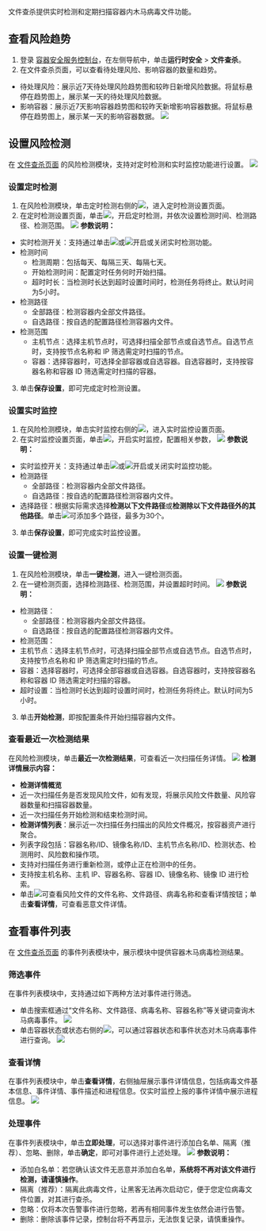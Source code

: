 文件查杀提供实时检测和定期扫描容器内木马病毒文件功能。

## 查看风险趋势
1. 登录 [容器安全服务控制台](https://console.cloud.tencent.com/tcss/runtime/tojanDetection)，在左侧导航中，单击**运行时安全** > **文件查杀**。
2. 在文件查杀页面，可以查看待处理风险、影响容器的数量和趋势。
 - 待处理风险：展示近7天待处理风险趋势图和较昨日新增风险数据。将鼠标悬停在趋势图上，展示某一天的待处理风险数据。
 - 影响容器：展示近7天影响容器趋势图和较昨天新增影响容器数据。将鼠标悬停在趋势图上，展示某一天的影响容器数据。
![](https://qcloudimg.tencent-cloud.cn/raw/87079a9c65e581ba67c20de74db927c2.png)


## 设置风险检测
在 [文件查杀页面](https://console.cloud.tencent.com/tcss/runtime/tojanDetection) 的风险检测模块，支持对定时检测和实时监控功能进行设置。
![](https://qcloudimg.tencent-cloud.cn/raw/d3c5ab0019f009e90aaae6090a7a97e5.png)


### 设置定时检测
1. 在风险检测模块，单击定时检测右侧的![](https://qcloudimg.tencent-cloud.cn/raw/817a9f9a8a94c577ad4db00e778b609d.png)，进入定时检测设置页面。
2. 在定时检测设置页面，单击![](https://qcloudimg.tencent-cloud.cn/raw/e9dc8af888170e4d638b8d3df829e2a0.png)，开启定时检测，并依次设置检测时间、检测路径、检测范围。
![](https://qcloudimg.tencent-cloud.cn/raw/c4b662551f9cf3594c0afdf651654231.png)
**参数说明：**
 - 实时检测开关：支持通过单击![](https://qcloudimg.tencent-cloud.cn/raw/791358be9d7b92e48b4e12569ec94290.png)或![](https://qcloudimg.tencent-cloud.cn/raw/a2de0e7ebf784e5b864c4c7a3762d6ba.png)开启或关闭实时检测功能。
 - 检测时间
    - 检测周期：包括每天、每隔三天、每隔七天。
    - 开始检测时间：配置定时任务何时开始扫描。
    - 超时时长：当检测时长达到超时设置时间时，检测任务将终止。默认时间为5小时。
 - 检测路径
    - 全部路径：检测容器内全部文件路径。
    - 自选路径：按自选的配置路径检测容器内文件。
  - 检测范围
    - 主机节点：选择主机节点时，可选择扫描全部节点或自选节点。自选节点时，支持按节点名称和 IP 筛选需定时扫描的节点。
    - 容器：选择容器时，可选择全部容器或自选容器。自选容器时，支持按容器名称和容器 ID 筛选需定时扫描的容器。
3. 单击**保存设置**，即可完成定时检测设置。

### 设置实时监控
1. 在风险检测模块，单击实时监控右侧的![](https://qcloudimg.tencent-cloud.cn/raw/817a9f9a8a94c577ad4db00e778b609d.png)，进入实时监控设置页面。
2. 在实时监控设置页面，单击![](https://qcloudimg.tencent-cloud.cn/raw/e9dc8af888170e4d638b8d3df829e2a0.png)，开启实时监控，配置相关参数，
![](https://qcloudimg.tencent-cloud.cn/raw/ce96e50314ca9e7592134ff67f4a2e5a.png)
**参数说明：**
 - 实时监控开关：支持通过单击![](https://qcloudimg.tencent-cloud.cn/raw/791358be9d7b92e48b4e12569ec94290.png)或![](https://qcloudimg.tencent-cloud.cn/raw/a2de0e7ebf784e5b864c4c7a3762d6ba.png)开启或关闭实时监控功能。
 - 检测路径
    - 全部路径：检测容器内全部文件路径。
    - 自选路径：按自选的配置路径检测容器内文件。
  - 选择路径：根据实际需求选择**检测以下文件路径**或**检测除以下文件路径外的其他路径**。单击![](https://qcloudimg.tencent-cloud.cn/raw/9cddee4bce0b128b81985de84155a405.png)可添加多个路径，最多为30个。
3. 单击**保存设置**，即可完成实时监控设置。

### 设置一键检测
1. 在风险检测模块，单击**一键检测**，进入一键检测页面。
2. 在一键检测页面，选择检测路径、检测范围，并设置超时时间。
![](https://qcloudimg.tencent-cloud.cn/raw/65662b1e232694e3df60e33eecb8eb74.png)
**参数说明：**
 - 检测路径：
    - 全部路径：检测容器内全部文件路径。
    - 自选路径：按自选的配置路径检测容器内文件。
  - 检测范围：
   - 主机节点：选择主机节点时，可选择扫描全部节点或自选节点。自选节点时，支持按节点名称和 IP 筛选需定时扫描的节点。
   - 容器：选择容器时，可选择全部容器或自选容器。自选容器时，支持按容器名称和容器 ID 筛选需定时扫描的容器。
 - 超时设置：当检测时长达到超时设置时间时，检测任务将终止。默认时间为5小时。
3. 单击**开始检测**，即按配置条件开始扫描容器内文件。

### 查看最近一次检测结果
在风险检测模块，单击**最近一次检测结果**，可查看近一次扫描任务详情。
![](https://qcloudimg.tencent-cloud.cn/raw/ff2e7e65054fdf89ccfe6c4a5e6561a3.png)
**检测详情展示内容：**
- **检测详情概览**
 - 近一次扫描任务是否发现风险文件，如有发现，将展示风险文件数量、风险容器数量和扫描容器数量。
 - 近一次扫描任务开始检测和结束检测时间。
- **检测详情列表**：展示近一次扫描任务扫描出的风险文件概况，按容器资产进行聚合。
 - 列表字段包括：容器名称/ID、镜像名称/ID、主机节点名称/ID、检测状态、检测用时、风险数和操作项。
 - 支持对扫描任务进行重新检测，或停止正在检测中的任务。
 - 支持按主机名称、主机 IP、容器名称、容器 ID、镜像名称、镜像 ID 进行检索。
 - 单击![](https://qcloudimg.tencent-cloud.cn/raw/07ede18bc7eebcd0721ef5189a3b0460.png)可查看风险文件的文件名称、文件路径、病毒名称和查看详情按钮；单击**查看详情**，可查看恶意文件详情。

## 查看事件列表
在 [文件查杀页面](https://console.cloud.tencent.com/tcss/runtime/tojanDetection) 的事件列表模块中，展示模块中提供容器木马病毒检测结果。

### 筛选事件
在事件列表模块中，支持通过如下两种方法对事件进行筛选。
- 单击搜索框通过“文件名称、文件路径、病毒名称、容器名称”等关键词查询木马病毒事件。
![](https://qcloudimg.tencent-cloud.cn/raw/d3d507150b9cd7e7e1b541205541dd9e.png)
- 单击容器状态或状态右侧的![](https://qcloudimg.tencent-cloud.cn/raw/1837d63ca61d7e3b533e3199089cb3cc.png)，可以通过容器状态和事件状态对木马病毒事件进行查询。
![](https://qcloudimg.tencent-cloud.cn/raw/cbceedc190d713a2fcc3292bd9478a20.png)

### 查看详情
在事件列表模块中，单击**查看详情**，右侧抽屉展示事件详情信息，包括病毒文件基本信息、事件详情、事件描述和进程信息。仅实时监控上报的事件详情中展示进程信息。
![](https://qcloudimg.tencent-cloud.cn/raw/f7600ed188f602fcd483d0c328118593.png)

### 处理事件
在事件列表模块中，单击**立即处理**，可以选择对事件进行添加白名单、隔离（推荐）、忽略、删除，单击**确定**，即可对事件进行上述处理。
![](https://qcloudimg.tencent-cloud.cn/raw/13345425a8c7d55cdf5ab98b2cb4a5e5.png)
**参数说明：**
- 添加白名单：若您确认该文件无恶意并添加白名单，**系统将不再对该文件进行检测，请谨慎操作**。
- 隔离（推荐）：隔离此病毒文件，让黑客无法再次启动它，便于您定位病毒文件位置，对其进行查杀。
- 忽略：仅将本次告警事件进行忽略，若再有相同事件发生依然会进行告警。
- 删除：删除该事件记录，控制台将不再显示，无法恢复记录，请慎重操作。
